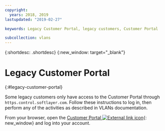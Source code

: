 ```yaml
---
copyright:
  years: 2018, 2019
lastupdated: "2019-02-27"

keywords: Legacy Customer Portal, legacy customers, Customer Portal

subcollection: vlans
---
```


{:shortdesc: .shortdesc}
{:new_window: target="_blank"}
 
# Legacy Customer Portal
{:#legacy-customer-portal}
 
Some legacy customers only have access to the Customer Portal through `https.control.softlayer.com`. Follow these instructions to log in, then perform any of the activities as described in VLANs documentation. 

From your browser, open the [Customer Portal ![External link icon](../../icons/launch-glyph.svg "External link icon")](https://control.softlayer.com/){: new_window} and log into your account.
